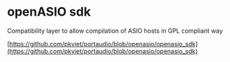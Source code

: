 # openASIO sdk

Compatibility layer to allow compilation of ASIO hosts in GPL compliant way

[https://github.com/pkviet/portaudio/blob/openasio/openasio_sdk](https://github.com/pkviet/portaudio/blob/openasio/openasio_sdk)